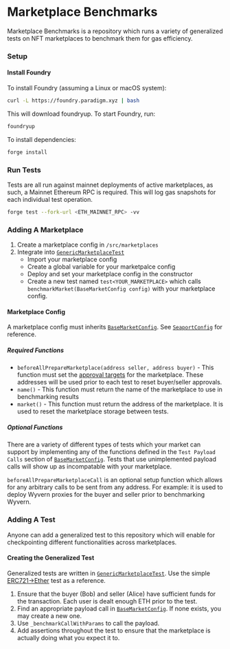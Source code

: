 # Marketplace Benchmarks

Marketplace Benchmarks is a repository which runs a variety of generalized tests on NFT marketplaces to benchmark them for gas efficiency.

### Setup

#### Install Foundry
To install Foundry (assuming a Linux or macOS system):

```bash
curl -L https://foundry.paradigm.xyz | bash
```

This will download foundryup. To start Foundry, run:

```bash
foundryup
```

To install dependencies:

```bash
forge install
```

### Run Tests
Tests are all run against mainnet deployments of active marketplaces, as such, a Mainnet Ethereum RPC is required. This will log gas snapshots for each individual test operation.
```bash
forge test --fork-url <ETH_MAINNET_RPC> -vv
```

### Adding A Marketplace
1. Create a marketplace config in `/src/marketplaces`
2. Integrate into [`GenericMarketplaceTest`](test/GenericMarketplaceTest.t.sol)
    - Import your marketplace config
    - Create a global variable for your marketpalce config
    - Deploy and set your marketplace config in the constructor
    - Create a new test named `test<YOUR_MARKETPLACE>` which calls `benchmarkMarket(BaseMarketConfig config)` with your marketplace config.

#### Marketplace Config
A marketplace config must inherits [`BaseMarketConfig`](src/BaseMarketConfig.sol#L53-L254). See [`SeaportConfig`](src/marketplaces/seaport/SeaportConfig.sol) for reference.

##### *Required Functions*
- `beforeAllPrepareMarketplace(address seller, address buyer)` - This function must set the [approval targets](src/BaseMarketConfig.sol#L14-L26) for the marketplace. These addresses will be used prior to each test to reset buyer/seller approvals.
- `name()` - This function must return the name of the marketplace to use in benchmarking results
- `market()` - This function must return the address of the marketplace. It is used to reset the marketplace storage between tests.

##### *Optional Functions*
There are a variety of different types of tests which your market can support by implementing any of the functions defined in the `Test Payload Calls` section of [`BaseMarketConfig`](src/BaseMarketConfig.sol). Tests that use unimplemented payload calls will show up as incompatable with your marketplace.

`beforeAllPrepareMarketplaceCall` is an optional setup function which allows for any arbitrary calls to be sent from any address. For example: it is used to deploy Wyvern proxies for the buyer and seller prior to benchmarking Wyvern.

### Adding A Test
Anyone can add a generalized test to this repository which will enable for checkpointing different functionalities across marketplaces.

#### Creating the Generalized Test
Generalized tests are written in [`GenericMarketplaceTest`](test/GenericMarketplaceTest.t.sol). Use the simple [ERC721->Ether](test/GenericMarketplaceTest.t.sol#L78-L110) test as a reference.

1. Ensure that the buyer (Bob) and seller (Alice) have sufficient funds for the transaction. Each user is dealt enough ETH prior to the test.
2. Find an appropriate payload call in [`BaseMarketConfig`](src/BaseMarketConfig.sol). If none exists, you may create a new one.
3. Use `_benchmarkCallWithParams` to call the payload.
4. Add assertions throughout the test to ensure that the marketplace is actually doing what you expect it to.
